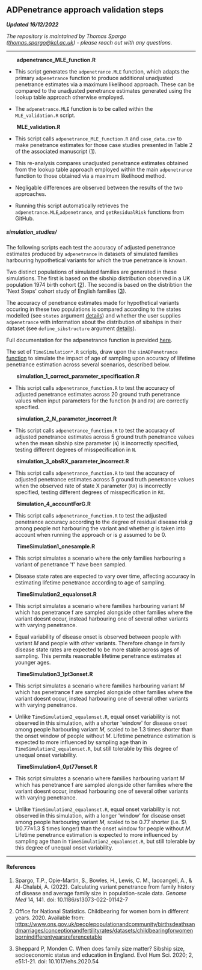 ## ADPenetrance approach validation steps
___Updated 16/12/2022___

_The repository is maintained by Thomas Spargo (<thomas.spargo@kcl.ac.uk>) - please reach out with any questions._

___

&nbsp;&nbsp;&nbsp;&nbsp;&nbsp;&nbsp; __adpenetrance_MLE_function.R__
* This script generates the `adpenetrance.MLE` function, which adapts the primary `adpenetrance` function to produce additional unadjusted penetrance estimates via a maximum likelihood approach. These can be compared to the unadjusted penetrance estimates generated using the lookup table approach otherwise employed.

* The `adpenetrance.MLE` function is to be called within the `MLE_validation.R` script.
    

&nbsp;&nbsp;&nbsp;&nbsp;&nbsp;&nbsp; __MLE_validation.R__

* This script calls `adpenetrance_MLE_function.R` and `case_data.csv` to make penetrance estimates for those case studies presented in Table 2 of the associated manuscript ([1](https://doi.org/10.1186/s13073-022-01142-7)).

* This re-analysis compares unadjusted penetrance estimates obtained from the lookup table approach employed within the main `adpenetrance` function to those obtained via a maximum likelihood method.

* Negligable differences are observed between the results of the two approaches.

* Running this script automatically retrieves the `adpenetrance.MLE`,`adpenetrance`, and `getResidualRisk` functions from GitHub.


##### simulation_studies/

The following scripts each test the accuracy of adjusted penetrance estimates produced by `adpenetrance` in datasets of  simulated families harbouring hypothetical variants for which the true penetrance is known.

Two distinct populations of simulated families are generated in these simulations. The first is based on the sibship distribution observed in a UK population 1974 birth cohort ([2](https://www.ons.gov.uk/peoplepopulationandcommunity/birthsdeathsandmarriages/conceptionandfertilityrates/datasets/childbearingforwomenbornindifferentyearsreferencetable)). The second is based on the distribtion the 'Next Steps' cohort study of English families ([3](https://doi.org/10.1017/ehs.2020.54)).

The accuracy of penetrance estimates made for hypothetical variants occuring in these two populations is compared according to the states modelled (see `states` argument [details]( https://github.com/ThomasPSpargo/adpenetrance/wiki/ADPenetrance)) and whether the user supplies `adpenetrance` with information about the distribution of sibships in their dataset (see `define_sibstructure` argument [details]( https://github.com/ThomasPSpargo/adpenetrance/wiki/ADPenetrance)).

Full documentation for the adpenetrance function is provided [here]( https://github.com/ThomasPSpargo/adpenetrance/wiki/ADPenetrance).

The set of `TimeSimulation*.R` scripts, draw upon the `simADPenetrance` [function]( https://github.com/ThomasPSpargo/adpenetrance/wiki/simADPenetrance) to simulate the impact of age of sampling upon accuracy of lifetime penetrance estimation across several scenarios, described below.


&nbsp;&nbsp;&nbsp;&nbsp;&nbsp;&nbsp; __simulation_1_correct_parameter_specification.R__

* This script calls `adpenetrance_function.R` to test the accuracy of adjusted penetrance estimates across 20 ground truth penetrance values when input parameters for the function (`N` and `RX`) are correctly specified.

&nbsp;&nbsp;&nbsp;&nbsp;&nbsp;&nbsp; __simulation_2_N_parameter_incorrect.R__

* This script calls `adpenetrance_function.R` to test the accuracy of adjusted penetrance estimates across 5 ground truth penetrance values when the mean sibship size parameter (`N`) is incorrectly specified, testing different degrees of misspecification in `N`.

&nbsp;&nbsp;&nbsp;&nbsp;&nbsp;&nbsp; __simulation_3_obsRX_parameter_incorrect.R__

* This script calls `adpenetrance_function.R` to test the accuracy of adjusted penetrance estimates across 5 ground truth penetrance values when the observed rate of state X parameter (`RX`) is incorrectly specified, testing different degrees of misspecification in `RX`.

&nbsp;&nbsp;&nbsp;&nbsp;&nbsp;&nbsp; __Simulation_4_accountForG.R__

* This script calls `adpenetrance_function.R` to test the adjusted penetrance accuracy according to the degree of residual disease risk *g* among people not harbouring the variant and whether *g* is taken into account when running the approach or is *g* assumed to be 0.

&nbsp;&nbsp;&nbsp;&nbsp;&nbsp;&nbsp; __TimeSimulation1_onesample.R__

* This script simulates a scenario where the only families harbouring a variant of penetrance 'f' have been sampled.

* Disease state rates are expected to vary over time, affecting accuracy in estimating lifetime penetrance according to age of sampling.

&nbsp;&nbsp;&nbsp;&nbsp;&nbsp;&nbsp; __TimeSimulation2_equalonset.R__

* This script simulates a scenario where families harbouring variant *M* which has penetrance f are sampled alongside other families where the variant doesnt occur, instead harbouring one of several other variants with varying penetrance.

* Equal variability of disease onset is observed between people with variant *M* and people with other variants. Therefore change in family disease state rates are expected to be more stable across ages of sampling. This permits reasonable lifetime penetrance estimates at younger ages.


&nbsp;&nbsp;&nbsp;&nbsp;&nbsp;&nbsp; __TimeSimulation3_1pt3onset.R__

* This script simulates a scenario where families harbouring variant *M* which has penetrance f are sampled alongside other families where the variant doesnt occur, instead harbouring one of several other variants with varying penetrance.

* Unlike `TimeSimulation2_equalonset.R`, equal onset variability is not observed in this simulation, with a  shorter 'window' for disease onset among people harbouring variant *M*, scaled to be 1.3 times shorter than the onset window of people without *M*. Lifetime penetrance estimation is expected to more influenced by sampling age than in `TimeSimulation2_equalonset.R`, but still tolerable by this degree of unequal onset variability.

&nbsp;&nbsp;&nbsp;&nbsp;&nbsp;&nbsp; __TimeSimulation4_0pt77onset.R__

* This script simulates a scenario where families harbouring variant *M* which has penetrance f are sampled alongside other families where the variant doesnt occur, instead harbouring one of several other variants with varying penetrance.

* Unlike `TimeSimulation2_equalonset.R`, equal onset variability is not observed in this simulation, with a  longer 'window' for disease onset among people harbouring variant *M*, scaled to be 0.77 shorter (i.e. $\ 1/0.77≈1.3 $ times longer) than the onset window for people without *M*. Lifetime penetrance estimation is expected to more influenced by sampling age than in `TimeSimulation2_equalonset.R`, but still tolerable by this degree of unequal onset variability.

___

#### References
1. Spargo, T.P., Opie-Martin, S., Bowles, H., Lewis, C. M., Iacoangeli, A., & Al-Chalabi, A. (2022). Calculating variant penetrance from family history of disease and average family size in population-scale data. *Genome Med* 14, 141. doi: 10.1186/s13073-022-01142-7

2. Office for National Statistics. Childbearing for women born in different years. 2020. Available from: https://www.ons.gov.uk/peoplepopulationandcommunity/birthsdeathsandmarriages/conceptionandfertilityrates/datasets/childbearingforwomenbornindifferentyearsreferencetable

3. Sheppard P, Monden C. When does family size matter? Sibship size, socioeconomic status and education in England. Evol Hum Sci. 2020; 2, e51:1-21. doi: 10.1017/ehs.2020.54